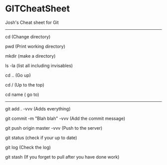 # GITCheatSheet
Josh's Cheat sheet for Git

---
cd (Change directory)

pwd (Print working directory)

mkdir (make a directory)

ls -la (list all including invisables)

cd .. (Go up)

cd / (Up to the top)

cd name ( go to)

---
git add . -vvv (Adds everything)

git commit -m "Blah blah" -vvv (Add the commit message)

git push origin master -vvv (Push to the server)

git status (check if your up to date)

git log (Check the log)

git stash (If you forget to pull after you have done work)

